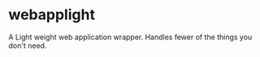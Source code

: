 # webapplight
A Light weight web application wrapper.  Handles fewer of the things you don't need. 

